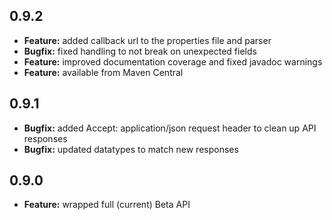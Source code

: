 ## 0.9.2
*	**Feature:** added callback url to the properties file and parser
*	**Bugfix:** fixed handling to not break on unexpected fields
*	**Feature:** improved documentation coverage and fixed javadoc warnings
*	**Feature:** available from Maven Central

## 0.9.1
*	**Bugfix:** added Accept: application/json request header to clean up API responses
*	**Bugfix:** updated datatypes to match new responses

## 0.9.0
*	**Feature:** wrapped full (current) Beta API
